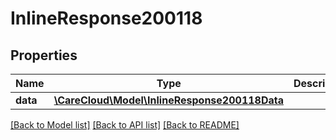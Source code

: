 # InlineResponse200118

## Properties
Name | Type | Description | Notes
------------ | ------------- | ------------- | -------------
**data** | [**\CareCloud\Model\InlineResponse200118Data**](InlineResponse200118Data.md) |  | [optional] 

[[Back to Model list]](../../README.md#documentation-for-models) [[Back to API list]](../../README.md#documentation-for-api-endpoints) [[Back to README]](../../README.md)


